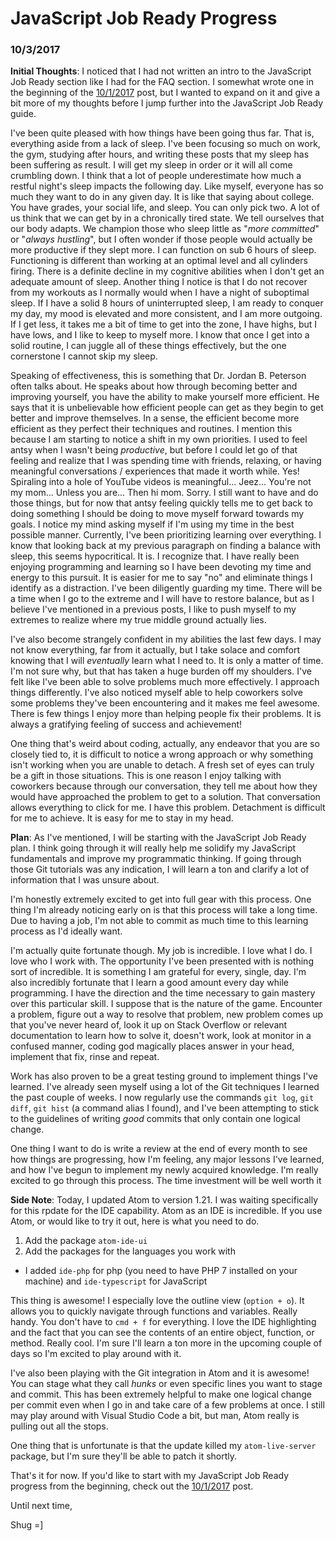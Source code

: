 # JavaScript Job Ready Progress

### 10/3/2017

**Initial Thoughts**: I noticed that I had not written an intro to the JavaScript Job Ready section like I had for the FAQ section. I somewhat wrote one in the beginning of the [10/1/2017](october_17/10_01_17.md) post, but I wanted to expand on it and give a bit more of my thoughts before I jump further into the JavaScript Job Ready guide.

I've been quite pleased with how things have been going thus far. That is, everything aside from a lack of sleep. I've been focusing so much on work, the gym, studying after hours, and writing these posts that my sleep has been suffering as result. I will get my sleep in order or it will all come crumbling down. I think that a lot of people underestimate how much a restful night's sleep impacts the following day. Like myself, everyone has so much they want to do in any given day. It is like that saying about college. You have grades, your social life, and sleep. You can only pick two. A lot of us think that we can get by in a chronically tired state. We tell ourselves that our body adapts. We champion those who sleep little as "*more committed*" or "*always hustling*", but I often wonder if those people would actually be more productive if they slept more. I can function on sub 6 hours of sleep. Functioning is different than working at an optimal level and all cylinders firing. There is a definite decline in my cognitive abilities when I don't get an adequate amount of sleep. Another thing I notice is that I do not recover from my workouts as I normally would when I have a night of suboptimal sleep. If I have a solid 8 hours of uninterrupted sleep, I am ready to conquer my day, my mood is elevated and more consistent, and I am more outgoing. If I get less, it takes me a bit of time to get into the zone, I have highs, but I have lows, and I like to keep to myself more. I know that once I get into a solid routine, I can juggle all of these things effectively, but the one cornerstone I cannot skip my sleep.

Speaking of effectiveness, this is something that Dr. Jordan B. Peterson often talks about. He speaks about how through becoming better and improving yourself, you have the ability to make yourself more efficient. He says that it is unbelievable how efficient people can get as they begin to get better and improve themselves. In a sense, the efficient become more efficient as they perfect their techniques and routines. I mention this because I am starting to notice a shift in my own priorities. I used to feel antsy when I wasn't being *productive*, but before I could let go of that feeling and realize that I was spending time with friends, relaxing, or having meaningful conversations / experiences that made it worth while. Yes! Spiraling into a hole of YouTube videos is meaningful... Jeez... You're not my mom... Unless you are... Then hi mom. Sorry. I still want to have and do those things, but for now that antsy feeling quickly tells me to get back to doing something I should be doing to move myself forward towards my goals. I notice my mind asking myself if I'm using my time in the best possible manner. Currently, I've been prioritizing learning over everything. I know that looking back at my previous paragraph on finding a balance with sleep, this seems hypocritical. It is. I recognize that. I have really been enjoying programming and learning so I have been devoting my time and energy to this pursuit. It is easier for me to say "no" and eliminate things I identify as a distraction. I've been diligently guarding my time. There will be a time when I go to the extreme and I will have to restore balance, but as I believe I've mentioned in a previous posts, I like to push myself to my extremes to realize where my true middle ground actually lies.

I've also become strangely confident in my abilities the last few days. I may not know everything, far from it actually, but I take solace and comfort knowing that I will *eventually* learn what I need to. It is only a matter of time. I'm not sure why, but that has taken a huge burden off my shoulders. I've felt like I've been able to solve problems much more effectively. I approach things differently. I've also noticed myself able to help coworkers solve some problems they've been encountering and it makes me feel awesome. There is few things I enjoy more than helping people fix their problems. It is always a gratifying feeling of success and achievement!

One thing that's weird about coding, actually, any endeavor that you are so closely tied to, it is difficult to notice a wrong approach or why something isn't working when you are unable to detach. A fresh set of eyes can truly be a gift in those situations. This is one reason I enjoy talking with coworkers because through our conversation, they tell me about how they would have approached the problem to get to a solution. That conversation allows everything to click for me. I have this problem. Detachment is difficult for me to achieve. It is easy for me to stay in my head.

**Plan**: As I've mentioned, I will be starting with the JavaScript Job Ready plan. I think going through it will really help me solidify my JavaScript fundamentals and improve my programmatic thinking. If going through those Git tutorials was any indication, I will learn a ton and clarify a lot of information that I was unsure about.

I'm honestly extremely excited to get into full gear with this process. One thing I'm already noticing early on is that this process will take a long time. Due to having a job, I'm not able to commit as much time to this learning process as I'd ideally want.

I'm actually quite fortunate though. My job is incredible. I love what I do. I love who I work with. The opportunity I've been presented with is nothing sort of incredible. It is something I am grateful for every, single, day. I'm also incredibly fortunate that I learn a good amount every day while programming. I have the direction and the time necessary to gain mastery over this particular skill. I suppose that is the nature of the game. Encounter a problem, figure out a way to resolve that problem, new problem comes up that you've never heard of, look it up on Stack Overflow or relevant documentation to learn how to solve it, doesn't work, look at monitor in a confused manner, coding god magically places answer in your head, implement that fix, rinse and repeat.

Work has also proven to be a great testing ground to implement things I've learned. I've already seen myself using a lot of the Git techniques I learned the past couple of weeks. I now regularly use the commands `git log`, `git diff`, `git hist` (a command alias I found), and I've been attempting to stick to the guidelines of writing *good* commits that only contain one logical change.

One thing I want to do is write a review at the end of every month to see how things are progressing, how I'm feeling, any major lessons I've learned, and how I've begun to implement my newly acquired knowledge. I'm really excited to go through this process. The time investment will be well worth it

**Side Note**: Today, I updated Atom to version 1.21. I was waiting specifically for this rpdate for the IDE capability. Atom as an IDE is incredible. If you use Atom, or would like to try it out, here is what you need to do.

1) Add the package `atom-ide-ui`
2) Add the packages for the languages you work with
  * I added `ide-php` for php (you need to have PHP 7 installed on your machine) and `ide-typescript` for JavaScript

This thing is awesome! I especially love the outline view (`option + o`). It allows you to quickly navigate through functions and variables. Really handy. You don't have to `cmd + f` for everything. I love the IDE highlighting and the fact that you can see the contents of an entire object, function, or method. Really cool. I'm sure I'll learn a ton more in the upcoming couple of days so I'm excited to play around with it.

I've also been playing with the Git integration in Atom and it is awesome! You can stage what they call *hunks* or even specific lines you want to stage and commit. This has been extremely helpful to make one logical change per commit even when I go in and take care of a few problems at once. I still may play around with Visual Studio Code a bit, but man, Atom really is pulling out all the stops.

One thing that is unfortunate is that the update killed my `atom-live-server` package, but I'm sure they'll be able to patch it shortly.

That's it for now. If you'd like to start with my JavaScript Job Ready progress from the beginning, check out the [10/1/2017](october_17/10_01_17.md) post.

Until next time,

Shug =]
